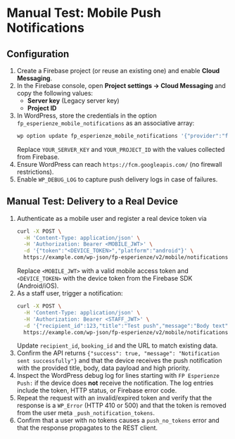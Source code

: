 # Manual Test: Mobile Push Notifications

## Configuration
1. Create a Firebase project (or reuse an existing one) and enable **Cloud Messaging**.
2. In the Firebase console, open **Project settings → Cloud Messaging** and copy the following values:
   - **Server key** (Legacy server key)
   - **Project ID**
3. In WordPress, store the credentials in the option `fp_esperienze_mobile_notifications` as an associative array:
   ```bash
   wp option update fp_esperienze_mobile_notifications '{"provider":"fcm","server_key":"YOUR_SERVER_KEY","project_id":"YOUR_PROJECT_ID"}'
   ```
   Replace `YOUR_SERVER_KEY` and `YOUR_PROJECT_ID` with the values collected from Firebase.
4. Ensure WordPress can reach `https://fcm.googleapis.com/` (no firewall restrictions).
5. Enable `WP_DEBUG_LOG` to capture push delivery logs in case of failures.

## Manual Test: Delivery to a Real Device
1. Authenticate as a mobile user and register a real device token via
   ```bash
   curl -X POST \
     -H 'Content-Type: application/json' \
     -H 'Authorization: Bearer <MOBILE_JWT>' \
     -d '{"token":"<DEVICE_TOKEN>","platform":"android"}' \
     https://example.com/wp-json/fp-esperienze/v2/mobile/notifications/register
   ```
   Replace `<MOBILE_JWT>` with a valid mobile access token and `<DEVICE_TOKEN>` with the device token from the Firebase SDK (Android/iOS).
2. As a staff user, trigger a notification:
   ```bash
   curl -X POST \
     -H 'Content-Type: application/json' \
     -H 'Authorization: Bearer <STAFF_JWT>' \
     -d '{"recipient_id":123,"title":"Test push","message":"Body text","data":{"booking_id":456,"url":"https://example.com"},"priority":"high"}' \
     https://example.com/wp-json/fp-esperienze/v2/mobile/notifications/send
   ```
   Update `recipient_id`, `booking_id` and the URL to match existing data.
3. Confirm the API returns `{"success": true, "message": "Notification sent successfully"}` and that the device receives the push notification with the provided title, body, data payload and high priority.
4. Inspect the WordPress debug log for lines starting with `FP Esperienze Push:` if the device does **not** receive the notification. The log entries include the token, HTTP status, or Firebase error code.
5. Repeat the request with an invalid/expired token and verify that the response is a `WP_Error` (HTTP 410 or 500) and that the token is removed from the user meta `_push_notification_tokens`.
6. Confirm that a user with no tokens causes a `push_no_tokens` error and that the response propagates to the REST client.
